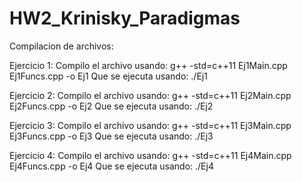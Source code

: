 # HW2_Krinisky_Paradigmas

Compilacion de archivos:

Ejercicio 1:
Compilo el archivo usando:
g++ -std=c++11 Ej1Main.cpp Ej1Funcs.cpp -o Ej1
Que se ejecuta usando:
./Ej1

Ejercicio 2:
Compilo el archivo usando:
g++ -std=c++11 Ej2Main.cpp Ej2Funcs.cpp -o Ej2
Que se ejecuta usando:
./Ej2

Ejercicio 3:
Compilo el archivo usando:
g++ -std=c++11 Ej3Main.cpp Ej3Funcs.cpp -o Ej3
Que se ejecuta usando:
./Ej3

Ejercicio 4:
Compilo el archivo usando:
g++ -std=c++11 Ej4Main.cpp Ej4Funcs.cpp -o Ej4
Que se ejecuta usando:
./Ej4
